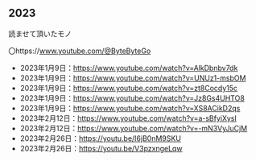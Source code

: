 ## 2023
読ませて頂いたモノ


 〇https://www.youtube.com/@ByteByteGo

- 2023年1月9日：https://www.youtube.com/watch?v=AlkDbnbv7dk
- 2023年1月9日：https://www.youtube.com/watch?v=UNUz1-msbOM
- 2023年1月9日：https://www.youtube.com/watch?v=zt8Cocdy15c
- 2023年1月9日：https://www.youtube.com/watch?v=Jz8Gs4UHTO8
- 2023年1月9日：https://www.youtube.com/watch?v=XS8ACikD2qs
- 2023年2月12日：https://www.youtube.com/watch?v=a-sBfyiXysI
- 2023年2月12日：https://www.youtube.com/watch?v=-mN3VyJuCjM
- 2023年2月26日：https://youtu.be/I6jB0nM9SKU
- 2023年2月26日：https://youtu.be/V3pzxngeLqw


<!--2023年2月12日：https://www.youtube.com/watch?v=5b37_H2aWpE  -->
